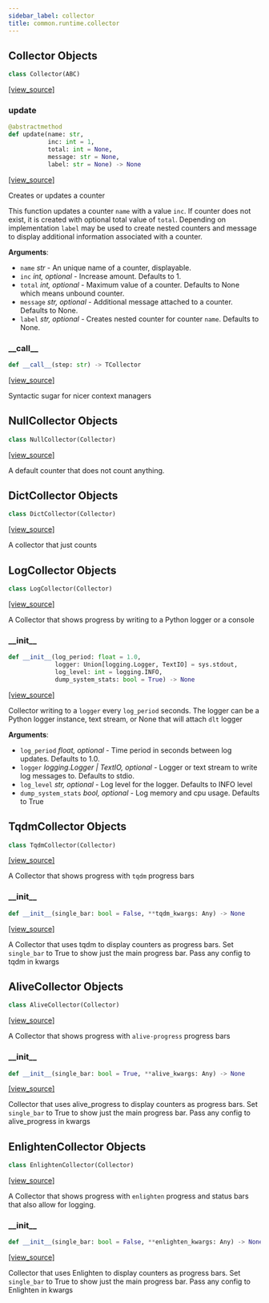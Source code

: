 ```yaml
---
sidebar_label: collector
title: common.runtime.collector
---
```


## Collector Objects

```python
class Collector(ABC)
```

[[view_source]](https://github.com/dlt-hub/dlt/blob/9857029af018a582dd24da4070562f58bb7e9fc5/dlt/common/runtime/collector.py#L35)

### update

```python
@abstractmethod
def update(name: str,
           inc: int = 1,
           total: int = None,
           message: str = None,
           label: str = None) -> None
```

[[view_source]](https://github.com/dlt-hub/dlt/blob/9857029af018a582dd24da4070562f58bb7e9fc5/dlt/common/runtime/collector.py#L39)

Creates or updates a counter

This function updates a counter `name` with a value `inc`. If counter does not exist, it is created with optional total value of `total`.
Depending on implementation `label` may be used to create nested counters and message to display additional information associated with a counter.

**Arguments**:

- `name` _str_ - An unique name of a counter, displayable.
- `inc` _int, optional_ - Increase amount. Defaults to 1.
- `total` _int, optional_ - Maximum value of a counter. Defaults to None which means unbound counter.
- `message` _str, optional_ - Additional message attached to a counter. Defaults to None.
- `label` _str, optional_ - Creates nested counter for counter `name`. Defaults to None.

### \_\_call\_\_

```python
def __call__(step: str) -> TCollector
```

[[view_source]](https://github.com/dlt-hub/dlt/blob/9857029af018a582dd24da4070562f58bb7e9fc5/dlt/common/runtime/collector.py#L66)

Syntactic sugar for nicer context managers

## NullCollector Objects

```python
class NullCollector(Collector)
```

[[view_source]](https://github.com/dlt-hub/dlt/blob/9857029af018a582dd24da4070562f58bb7e9fc5/dlt/common/runtime/collector.py#L79)

A default counter that does not count anything.

## DictCollector Objects

```python
class DictCollector(Collector)
```

[[view_source]](https://github.com/dlt-hub/dlt/blob/9857029af018a582dd24da4070562f58bb7e9fc5/dlt/common/runtime/collector.py#L94)

A collector that just counts

## LogCollector Objects

```python
class LogCollector(Collector)
```

[[view_source]](https://github.com/dlt-hub/dlt/blob/9857029af018a582dd24da4070562f58bb7e9fc5/dlt/common/runtime/collector.py#L113)

A Collector that shows progress by writing to a Python logger or a console

### \_\_init\_\_

```python
def __init__(log_period: float = 1.0,
             logger: Union[logging.Logger, TextIO] = sys.stdout,
             log_level: int = logging.INFO,
             dump_system_stats: bool = True) -> None
```

[[view_source]](https://github.com/dlt-hub/dlt/blob/9857029af018a582dd24da4070562f58bb7e9fc5/dlt/common/runtime/collector.py#L124)

Collector writing to a `logger` every `log_period` seconds. The logger can be a Python logger instance, text stream, or None that will attach `dlt` logger

**Arguments**:

- `log_period` _float, optional_ - Time period in seconds between log updates. Defaults to 1.0.
- `logger` _logging.Logger | TextIO, optional_ - Logger or text stream to write log messages to. Defaults to stdio.
- `log_level` _str, optional_ - Log level for the logger. Defaults to INFO level
- `dump_system_stats` _bool, optional_ - Log memory and cpu usage. Defaults to True

## TqdmCollector Objects

```python
class TqdmCollector(Collector)
```

[[view_source]](https://github.com/dlt-hub/dlt/blob/9857029af018a582dd24da4070562f58bb7e9fc5/dlt/common/runtime/collector.py#L250)

A Collector that shows progress with `tqdm` progress bars

### \_\_init\_\_

```python
def __init__(single_bar: bool = False, **tqdm_kwargs: Any) -> None
```

[[view_source]](https://github.com/dlt-hub/dlt/blob/9857029af018a582dd24da4070562f58bb7e9fc5/dlt/common/runtime/collector.py#L253)

A Collector that uses tqdm to display counters as progress bars. Set `single_bar` to True to show just the main progress bar. Pass any config to tqdm in kwargs

## AliveCollector Objects

```python
class AliveCollector(Collector)
```

[[view_source]](https://github.com/dlt-hub/dlt/blob/9857029af018a582dd24da4070562f58bb7e9fc5/dlt/common/runtime/collector.py#L298)

A Collector that shows progress with `alive-progress` progress bars

### \_\_init\_\_

```python
def __init__(single_bar: bool = True, **alive_kwargs: Any) -> None
```

[[view_source]](https://github.com/dlt-hub/dlt/blob/9857029af018a582dd24da4070562f58bb7e9fc5/dlt/common/runtime/collector.py#L301)

Collector that uses alive_progress to display counters as progress bars. Set `single_bar` to True to show just the main progress bar. Pass any config to alive_progress in kwargs

## EnlightenCollector Objects

```python
class EnlightenCollector(Collector)
```

[[view_source]](https://github.com/dlt-hub/dlt/blob/9857029af018a582dd24da4070562f58bb7e9fc5/dlt/common/runtime/collector.py#L351)

A Collector that shows progress with `enlighten` progress and status bars that also allow for logging.

### \_\_init\_\_

```python
def __init__(single_bar: bool = False, **enlighten_kwargs: Any) -> None
```

[[view_source]](https://github.com/dlt-hub/dlt/blob/9857029af018a582dd24da4070562f58bb7e9fc5/dlt/common/runtime/collector.py#L358)

Collector that uses Enlighten to display counters as progress bars. Set `single_bar` to True to show just the main progress bar. Pass any config to Enlighten in kwargs

